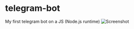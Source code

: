 # telegram-bot
My first telegram bot on a JS (Node.js runtime)
![Screenshot](https://github.com/{biryukov12}/{telegram-bot}/raw/master//screenshot.png)
